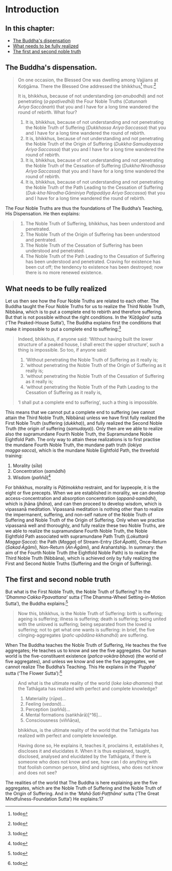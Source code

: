 # Introduction

## In this chapter:

- [The Buddha's dispensation](#the-buddhas-dispensation)
- [What needs to be fully realized](#what-needs-to-be-fully-realized)
- [The first and second noble truth](#the-first-and-second-noble-truth)

## The Buddha's dispensation.

> On one occasion, the Blessed One was dwelling among Vajjians at Koṭigāma.
> There the Blessed One addressed the bhikkhus[^10] thus:[^11]
>
> It is, bhikkhus, because of not understanding (_an·anubodhā_) and not
> penetrating (_a·ppaṭivedhā_) the Four Noble Truths (_Catunnaṁ Ariya·Saccānaṁ_)
> that you and I have for a long time wandered the round of rebirth. What four?
>
> 1. It is, bhikkhus, because of not understanding and not penetrating the Noble
>    Truth of Suffering (_Dukkhassa Ariya·Saccassa_) that you and I have for a
>    long time wandered the round of rebirth.
> 2. It is, bhikkhus, because of not understanding and not penetrating the Noble
>    Truth of the Origin of Suffering (_Dukkha·Samudayassa Ariya·Saccassa_) that
>    you and I have for a long time wandered the round of rebirth.
> 3. It is, bhikkhus, because of not understanding and not penetrating the Noble
>    Truth of the Cessation of Suffering (_Dukkha·Nirodhassa Ariya·Saccassa_)
>    that you and I have for a long time wandered the round of rebirth.
> 4. It is, bhikkhus, because of not understanding and not penetrating the Noble
>    Truth of the Path Leading to the Cessation of Suffering
>    (_Duk-kha·Nirodha·Gāminiya Paṭipadāya Ariya·Saccassa_) that you and I have
>    for a long time wandered the round of rebirth.

The Four Noble Truths are thus the foundations of The Buddha’s Teaching, His
Dispensation. He then explains:

> 1. The Noble Truth of Suffering, bhikkhus, has been understood and penetrated.
> 2. The Noble Truth of the Origin of Suffering has been understood and
>    pentrated.
> 3. The Noble Truth of the Cessation of Suffering has been understood and
>    penetrated.
> 4. The Noble Truth of the Path Leading to the Cessation of Suffering has been
>    understood and penetrated. Craving for existence has been cut off; the
>    tendency to existence has been destroyed; now there is no more renewed
>    existence.

## What needs to be fully realized

Let us then see how the Four Noble Truths are related to each other. The Buddha
taught the Four Noble Truths for us to realize the Third Noble Truth, Nibbāna,
which is to put a complete end to rebirth and therefore suffering. But that is
not possible without the right conditions. In the ‘_Kūṭāgāra_’ sutta (‘The
Peaked-House Sutta’), The Buddha explains first the conditions that make it
impossible to put a complete end to suffering:[^12]

> Indeed, bhikkhus, if anyone said: ‘Without having built the lower structure of
> a peaked house, I shall erect the upper structure’, such a thing is
> impossible. So too, if anyone said:
>
> 1. ‘Without penetrating the Noble Truth of Suffering as it really is;
> 1. ‘without penetrating the Noble Truth of the Origin of Suffering as it
>    really is;
> 1. ‘without penetrating the Noble Truth of the Cessation of Suffering as it
>    really is;
> 1. ‘without penetrating the Noble Truth of the Path Leading to the Cessation
>    of Suffering as it really is,
>
> ‘I shall put a complete end to suffering’, such a thing is impossible.

This means that we cannot put a complete end to suffering (we cannot attain the
Third Noble Truth, Nibbāna) unless we have first fully realized the First Noble
Truth (suffering (_dukkha_)), and fully realized the Second Noble Truth (the
origin of suffering (_samudaya_)). Only then are we able to realize also the
supramundane Fourth Noble Truth, the Supramundane Noble Eightfold Path. The only
way to attain these realizations is to first practise the mundane Fourth Noble
Truth, the mundane path truth (_lokiya magga·sacca_), which is the mundane Noble
Eightfold Path, the threefold training:

1. Morality (_sīla_)
2. Concentration (_samādhi_)
3. Wisdom (_paññā_)[^13]

For bhikkhus, morality is _Pāṭimokkha_ restraint, and for laypeople, it is the
eight or five precepts. When we are established in morality, we can develop
access-concentration and absorption concentration (_appanā·samādhi_), which is
jhāna (_jhāna_), and can then proceed to develop wisdom, which is vipassanā
meditation. Vipassanā meditation is nothing other than to realize the
impermanent, suffering, and non-self nature of the Noble Truth of Suffering and
Noble Truth of the Origin of Suffering. Only when we practise vipassanā well and
thoroughly, and fully realize these two Noble Truths, are we able to realize the
supramundane Fourth Noble Truth, the Noble Eightfold Path associated with
supramundane Path Truth (_Lokuttarā Magga·Sacca_): the Path (_Magga_) of
Stream-Entry (_Sot·Āpatti_), Once-Return (_Sakad·Āgāmi_), Non-Return
(_An·Āgāmi_), and Arahantship. In summary: the aim of the Fourth Noble Truth
(the Eightfold Noble Path) is to realize the Third Noble Truth (Nibbāna), which
is achieved only by fully realizing the First and Second Noble Truths (Suffering
and the Origin of Suffering).

## The first and second noble truth

But what is the First Noble Truth, the Noble Truth of Suffering? In the
‘_Dhamma·Cakka·Ppavattana_’ sutta (‘The Dhamma-Wheel Setting-in-Motion Sutta’),
the Buddha explains:[^14]

> Now this, bhikkhus, is the Noble Truth of Suffering: birth is suffering;
> ageing is suffering; illness is suffering; death is suffering; being united
> with the unloved is suffering; being separated from the loved is suffering;
> not to get what one wants is suffering: in brief, the five clinging-aggregates
> (_pañc·upādāna·kkhandhā_) are suffering.

When The Buddha teaches the Noble Truth of Suffering, He teaches the five
aggregates; He teaches us to know and see the five aggregates. Our human world
is the five-constituent existence (_pañca·vokāra·bhava_) (the world of five
aggregates), and unless we know and see the five aggregates, we cannot realize
The Buddha’s Teaching. This He explains in the ‘_Puppha_’ sutta (‘The Flower
Sutta’):[^15]

> And what is the ultimate reality of the world (_loke loka·dhammo_) that the
> Tathāgata has realized with perfect and complete knowledge?
>
> 1. Materiality (_rūpa_)…
> 1. Feeling (_vedanā_)…
> 1. Perception (_saññā_)…
> 1. Mental formations (saṅkhārā)[^16]…
> 1. Consciousness (viññāṇa),
>
> bhikkhus, is the ultimate reality of the world that the Tathāgata has realized
> with perfect and complete knowledge.
>
> Having done so, He explains it, teaches it, proclaims it, establishes it,
> discloses it and elucidates it. When it is thus explained, taught, disclosed,
> analysed and elucidated by the Tathāgata, if there is someone who does not
> know and see, how can I do anything with that foolish common person, blind and
> sightless, who does not know and does not see?

The realities of the world that The Buddha is here explaining are the five
aggregates, which are the Noble Truth of Suffering and the Noble Truth of the
Origin of Suffering. And in the ‘_Mahā·Sati·Paṭṭhāna_’ sutta (‘The Great
Mindfulness-Foundation Sutta’) He explains:17

[^10]: todo

[^11]: todo

[^12]: todo

[^13]: todo

[^14]: todo

[^15]: todo
